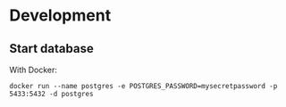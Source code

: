 # Development

## Start database

With Docker:

```
docker run --name postgres -e POSTGRES_PASSWORD=mysecretpassword -p 5433:5432 -d postgres
```
